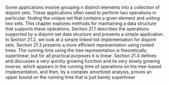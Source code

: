 Some applications involve grouping n distinct elements into a collection of disjoint
sets. These applications often need to perform two operations in particular: finding
the unique set that contains a given element and uniting two sets. This chapter
explores methods for maintaining a data structure that supports these operations.
Section 21.1 describes the operations supported by a disjoint-set data structure
and presents a simple application. In Section 21.2, we look at a simple linked-list
implementation for disjoint sets. Section 21.3 presents a more efficient representation using rooted trees. The running time using the tree representation is theoretically superlinear, but for all practical purposes it is linear. Section 21.4 defines
and discusses a very quickly growing function and its very slowly growing inverse,
which appears in the running time of operations on the tree-based implementation,
and then, by a complex amortized analysis, proves an upper bound on the running
time that is just barely superlinear